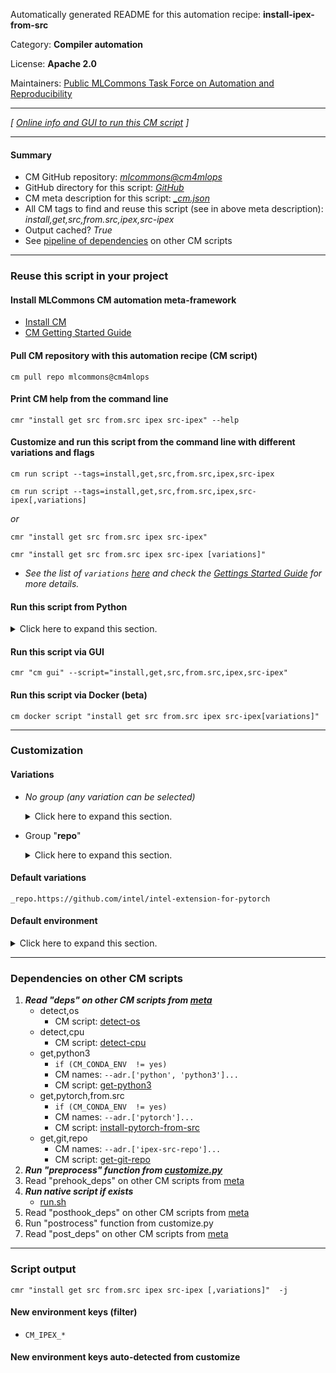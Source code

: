 Automatically generated README for this automation recipe: **install-ipex-from-src**

Category: **Compiler automation**

License: **Apache 2.0**

Maintainers: [Public MLCommons Task Force on Automation and Reproducibility](https://github.com/mlcommons/ck/blob/master/docs/taskforce.md)

---
*[ [Online info and GUI to run this CM script](https://access.cknowledge.org/playground/?action=scripts&name=install-ipex-from-src,09364fff2bf04516) ]*

---
#### Summary

* CM GitHub repository: *[mlcommons@cm4mlops](https://github.com/mlcommons/cm4mlops/tree/dev)*
* GitHub directory for this script: *[GitHub](https://github.com/mlcommons/cm4mlops/tree/dev/script/install-ipex-from-src)*
* CM meta description for this script: *[_cm.json](_cm.json)*
* All CM tags to find and reuse this script (see in above meta description): *install,get,src,from.src,ipex,src-ipex*
* Output cached? *True*
* See [pipeline of dependencies](#dependencies-on-other-cm-scripts) on other CM scripts


---
### Reuse this script in your project

#### Install MLCommons CM automation meta-framework

* [Install CM](https://access.cknowledge.org/playground/?action=install)
* [CM Getting Started Guide](https://github.com/mlcommons/ck/blob/master/docs/getting-started.md)

#### Pull CM repository with this automation recipe (CM script)

```cm pull repo mlcommons@cm4mlops```

#### Print CM help from the command line

````cmr "install get src from.src ipex src-ipex" --help````

#### Customize and run this script from the command line with different variations and flags

`cm run script --tags=install,get,src,from.src,ipex,src-ipex`

`cm run script --tags=install,get,src,from.src,ipex,src-ipex[,variations] `

*or*

`cmr "install get src from.src ipex src-ipex"`

`cmr "install get src from.src ipex src-ipex [variations]" `


* *See the list of `variations` [here](#variations) and check the [Gettings Started Guide](https://github.com/mlcommons/ck/blob/dev/docs/getting-started.md) for more details.*

#### Run this script from Python

<details>
<summary>Click here to expand this section.</summary>

```python

import cmind

r = cmind.access({'action':'run'
                  'automation':'script',
                  'tags':'install,get,src,from.src,ipex,src-ipex'
                  'out':'con',
                  ...
                  (other input keys for this script)
                  ...
                 })

if r['return']>0:
    print (r['error'])

```

</details>


#### Run this script via GUI

```cmr "cm gui" --script="install,get,src,from.src,ipex,src-ipex"```

#### Run this script via Docker (beta)

`cm docker script "install get src from.src ipex src-ipex[variations]" `

___
### Customization


#### Variations

  * *No group (any variation can be selected)*
    <details>
    <summary>Click here to expand this section.</summary>

    * `_branch.#`
      - Environment variables:
        - *CM_GIT_CHECKOUT*: `#`
      - Workflow:
    * `_for-intel-mlperf-inference-v3.1-gptj`
      - Environment variables:
        - *CM_CONDA_ENV*: `yes`
      - Workflow:
        1. ***Read "deps" on other CM scripts***
           * get,conda,_name.gptj-pt
             * CM names: `--adr.['conda']...`
             - CM script: [get-conda](https://github.com/mlcommons/cm4mlops/tree/master/script/get-conda)
           * get,generic,conda-package,_package.python
             * CM names: `--adr.['conda-package', 'python3']...`
             - CM script: [install-generic-conda-package](https://github.com/mlcommons/cm4mlops/tree/master/script/install-generic-conda-package)
           * get,generic,conda-package,_package.wheel,_source.conda-forge
             * CM names: `--adr.['conda-package', 'wheel']...`
             - CM script: [install-generic-conda-package](https://github.com/mlcommons/cm4mlops/tree/master/script/install-generic-conda-package)
           * get,generic,conda-package,_package.setuptools,_source.conda-forge
             * CM names: `--adr.['conda-package', 'setuptools']...`
             - CM script: [install-generic-conda-package](https://github.com/mlcommons/cm4mlops/tree/master/script/install-generic-conda-package)
           * install,llvm,src,_for-intel-mlperf-inference-v3.1-gptj
             - CM script: [install-llvm-src](https://github.com/mlcommons/cm4mlops/tree/master/script/install-llvm-src)
    * `_sha.#`
      - Environment variables:
        - *CM_GIT_CHECKOUT_SHA*: `#`
      - Workflow:
    * `_tag.#`
      - Environment variables:
        - *CM_GIT_CHECKOUT_TAG*: `#`
      - Workflow:

    </details>


  * Group "**repo**"
    <details>
    <summary>Click here to expand this section.</summary>

    * `_repo.#`
      - Environment variables:
        - *CM_GIT_URL*: `#`
      - Workflow:
    * **`_repo.https://github.com/intel/intel-extension-for-pytorch`** (default)
      - Environment variables:
        - *CM_GIT_URL*: `https://github.com/intel/intel-extension-for-pytorch`
      - Workflow:

    </details>


#### Default variations

`_repo.https://github.com/intel/intel-extension-for-pytorch`
#### Default environment

<details>
<summary>Click here to expand this section.</summary>

These keys can be updated via `--env.KEY=VALUE` or `env` dictionary in `@input.json` or using script flags.


</details>

___
### Dependencies on other CM scripts


  1. ***Read "deps" on other CM scripts from [meta](https://github.com/mlcommons/cm4mlops/tree/dev/script/install-ipex-from-src/_cm.json)***
     * detect,os
       - CM script: [detect-os](https://github.com/mlcommons/cm4mlops/tree/master/script/detect-os)
     * detect,cpu
       - CM script: [detect-cpu](https://github.com/mlcommons/cm4mlops/tree/master/script/detect-cpu)
     * get,python3
       * `if (CM_CONDA_ENV  != yes)`
       * CM names: `--adr.['python', 'python3']...`
       - CM script: [get-python3](https://github.com/mlcommons/cm4mlops/tree/master/script/get-python3)
     * get,pytorch,from.src
       * `if (CM_CONDA_ENV  != yes)`
       * CM names: `--adr.['pytorch']...`
       - CM script: [install-pytorch-from-src](https://github.com/mlcommons/cm4mlops/tree/master/script/install-pytorch-from-src)
     * get,git,repo
       * CM names: `--adr.['ipex-src-repo']...`
       - CM script: [get-git-repo](https://github.com/mlcommons/cm4mlops/tree/master/script/get-git-repo)
  1. ***Run "preprocess" function from [customize.py](https://github.com/mlcommons/cm4mlops/tree/dev/script/install-ipex-from-src/customize.py)***
  1. Read "prehook_deps" on other CM scripts from [meta](https://github.com/mlcommons/cm4mlops/tree/dev/script/install-ipex-from-src/_cm.json)
  1. ***Run native script if exists***
     * [run.sh](https://github.com/mlcommons/cm4mlops/tree/dev/script/install-ipex-from-src/run.sh)
  1. Read "posthook_deps" on other CM scripts from [meta](https://github.com/mlcommons/cm4mlops/tree/dev/script/install-ipex-from-src/_cm.json)
  1. Run "postrocess" function from customize.py
  1. Read "post_deps" on other CM scripts from [meta](https://github.com/mlcommons/cm4mlops/tree/dev/script/install-ipex-from-src/_cm.json)

___
### Script output
`cmr "install get src from.src ipex src-ipex [,variations]"  -j`
#### New environment keys (filter)

* `CM_IPEX_*`
#### New environment keys auto-detected from customize
